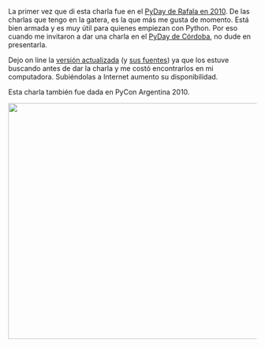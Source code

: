 <html><body><p>La primer vez que di esta charla fue en el <a href="http://www.juanjoconti.com.ar/2010/05/09/charla-entendiendo-decoradores-en-python/" target="_blank">PyDay de Rafala en 2010</a>. De las charlas que tengo en la gatera, es la que más me gusta de momento. Está bien armada y es muy útil para quienes empiezan con Python. Por eso cuando me invitaron a dar una charla en el <a href="http://www.pyday.com.ar/cordoba2011/" target="_blank">PyDay de Córdoba</a>, no dude en presentarla.



Dejo on line la <a href="http://www.juanjoconti.com.ar/files/charlas/entendiendo_decoradores_python_jjconti-2.pdf" target="_blank">versión actualizada</a> (y <a href="http://www.juanjoconti.com.ar/files/charlas/entendiendo_decoradores_python_jjconti.txt" target="_blank">sus fuentes</a>) ya que los estuve buscando antes de dar la charla y me costó encontrarlos en mi computadora. Subiéndolas a Internet aumento su disponibilidad.



Esta charla también fue dada en PyCon Argentina 2010.

</p><p style="text-align: center;"><img class="aligncenter" title="Entendiendo decoradores en Python - Córdoba 2011" src="http://juanjoconti.com.ar/wp-content/uploads/2011/05/juanjoEnPyDayCba2011.jpg" alt="" width="640" height="480"></p></body></html>
